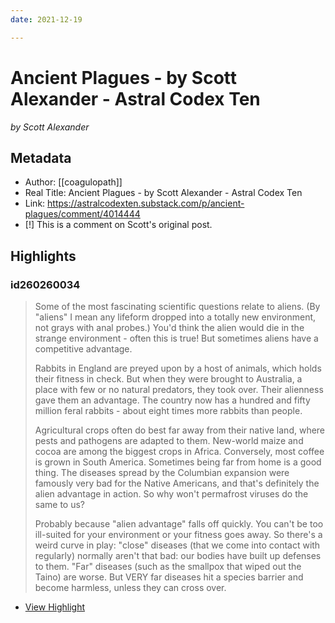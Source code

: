 ```yaml
---
date: 2021-12-19

---
```

# Ancient Plagues - by Scott Alexander - Astral Codex Ten
<cite>by Scott Alexander</cite>

## Metadata
- Author: [[coagulopath]]
- Real Title: Ancient Plagues - by Scott Alexander - Astral Codex Ten
- Link: https://astralcodexten.substack.com/p/ancient-plagues/comment/4014444
- [!] This is a comment on Scott's original post. 

## Highlights

### id260260034

> Some of the most fascinating scientific questions relate to aliens. (By "aliens" I mean any lifeform dropped into a totally new environment, not grays with anal probes.) You'd think the alien would die in the strange environment - often this is true! But sometimes aliens have a competitive advantage.
> 
> Rabbits in England are preyed upon by a host of animals, which holds their fitness in check. But when they were brought to Australia, a place with few or no natural predators, they took over. Their alienness gave them an advantage. The country now has a hundred and fifty million feral rabbits - about eight times more rabbits than people.
> 
> Agricultural crops often do best far away from their native land, where pests and pathogens are adapted to them. New-world maize and cocoa are among the biggest crops in Africa. Conversely, most coffee is grown in South America. Sometimes being far from home is a good thing.
> The diseases spread by the Columbian expansion were famously very bad for the Native Americans, and that's definitely the alien advantage in action. So why won't permafrost viruses do the same to us?
> 
> Probably because "alien advantage" falls off quickly. You can't be too ill-suited for your environment or your fitness goes away. So there's a weird curve in play: "close" diseases (that we come into contact with regularly) normally aren't that bad: our bodies have built up defenses to them. "Far" diseases (such as the smallpox that wiped out the Taino) are worse. But VERY far diseases hit a species barrier and become harmless, unless they can cross over.

 * [View Highlight](https://astralcodexten.substack.com/p/ancient-plagues/comment/4014444?__readwiseLocation=0%2F0%2F1%2F1%2F1%2F0%2F2%2F0%2F0%2F0%2F2%2F0%2F2%2F0%2F1%3A0%2C0%2F0%2F5%2F1%2F1%2F0%2F2%2F0%2F0%2F0%2F2%2F0%2F2%2F0%2F1%3A459#:~:text=Some%20of%20the%20most%20fascinating%2Cunless%20they%20can%20cross%20over.)

